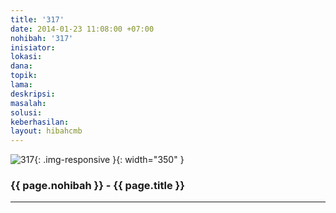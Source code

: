 ```yaml
---
title: '317'
date: 2014-01-23 11:08:00 +07:00
nohibah: '317'
inisiator: 
lokasi: 
dana: 
topik: 
lama: 
deskripsi: 
masalah: 
solusi: 
keberhasilan: 
layout: hibahcmb
---
```


![317](/static/img/hibahcmb/317.png){: .img-responsive }{: width="350" }

### {{ page.nohibah }} - {{ page.title }}

---

